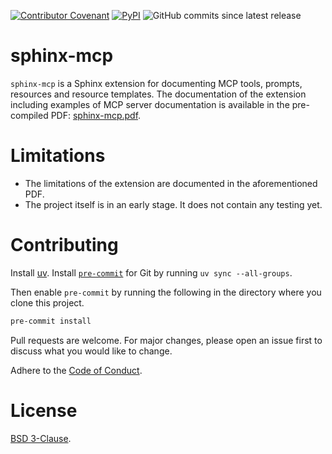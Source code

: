 [![Contributor Covenant](https://img.shields.io/badge/Contributor%20Covenant-2.1-4baaaa.svg)](code_of_conduct.md) [![PyPI](https://img.shields.io/pypi/v/sphinx-mcp?label=pypi%20package)](https://pypi.org/project/sphinx-mcp/#history) ![GitHub commits since latest release](https://img.shields.io/github/commits-since/sphinx-contrib/mcp/latest)

# sphinx-mcp

`sphinx-mcp` is a Sphinx extension for documenting MCP tools, prompts, resources and resource templates. The documentation of the extension including examples of MCP server documentation is available in the pre-compiled PDF: [sphinx-mcp.pdf](https://raw.githubusercontent.com/sphinx-contrib/mcp/master/sphinx-mcp.pdf).

# Limitations
 - The limitations of the extension are documented in the aforementioned PDF.
 - The project itself is in an early stage. It does not contain any testing yet.

# Contributing

Install [uv](https://docs.astral.sh/uv/getting-started/installation/). Install [`pre-commit`](https://pre-commit.com/) for Git by running `uv sync --all-groups`.

Then enable `pre-commit` by running the following in the directory where you clone this project.

```bash
pre-commit install
```
Pull requests are welcome. For major changes, please open an issue first to discuss what you would like to change.

Adhere to the [Code of Conduct](https://raw.githubusercontent.com/sphinx-contrib/mcp/master/CODE_OF_CONDUCT.md).

# License

[BSD 3-Clause](https://choosealicense.com/licenses/bsd-3-clause/).
